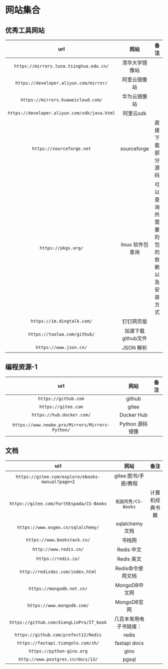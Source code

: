 # 网站集合

## 优秀工具网站

| url | 网站 | 备注 |
| :-: | :-: | :-: |
| `https://mirrors.tuna.tsinghua.edu.cn/` | 清华大学镜像站 |  |
| `https://developer.aliyun.com/mirror/` | 阿里云镜像站 |  |
| `https://mirrors.huaweicloud.com/` | 华为云镜像站 |  |
| `https://developer.aliyun.com/sdk/java.html` | 阿里云sdk |  |
| `https://sourceforge.net` | sourceforge | 直接下载部分源码 |
| `https://pkgs.org/` | linux 软件包查询 | 可以查询所需要的包的依赖以及安装方式 |
| `https://im.dingtalk.com/` | 钉钉网页版 |  |
| `https://toolwa.com/github/` | 加速下载github文件 |
| `https://www.json.cn/` | JSON 解析 | |

## 编程资源-1

| url | 网站 | 备注 |
| :-: | :-: | :-: |
| `https://github.com` | github |  |
| `https://gitee.com` | gitee |  |
| `https://hub.docker.com/` | Docker Hub |  |
| `https://www.newbe.pro/Mirrors/Mirrors-Python/` | Python 源码镜像 |  |

## 文档

| url | 网站 | 备注 |
| :-: | :-: | :-: |
| `https://gitee.com/explore/ebooks-manual?page=2` | gitee 图书/手册/教程 |  |
| `https://gitee.com/ForthEspada/CS-Books` | `拓跋阿秀/CS-Books` | 计算机经典书籍 |
| `https://www.osgeo.cn/sqlalchemy/` | sqlalchemy 文档 |  |
| `https://www.bookstack.cn/` | 书栈网 |  |
| `http://www.redis.cn/` | Redis 中文 |  |
| `https://redis.io/` | Redis 英文 |  |
| `http://redisdoc.com/index.html` | Redis命令使用文档 |  |
| `https://mongodb.net.cn/` | MongoDB中文网 |  |
| `https://www.mongodb.com/` | MongoDB官网 |  |
| `https://github.com/XiangLinPro/IT_book` | 几百本常用电子书链接： |  |
| `https://github.com/prefect12/Redis` | redis |  |
| `https://fastapi.tiangolo.com/zh/` | fastapi docs |  |
| `https://python-gino.org` | gino |  |
| `http://www.postgres.cn/docs/13/` | pgsql |  |
